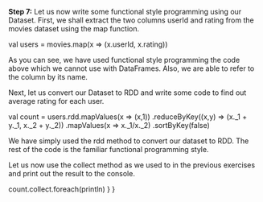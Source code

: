 
**Step 7:** Let us now write some functional style programming using our Dataset. First, we shall extract the two columns userId and rating from the movies dataset using the map function.

val users = movies.map(x => (x.userId, x.rating))

As you can see, we have used functional style programming the code above which we cannot use with DataFrames. Also, we are able to refer to the column by its name.
 


Next, let us convert our Dataset to RDD and write some code to find out average rating for each user.

val count = users.rdd.mapValues(x => (x,1))
  .reduceByKey((x,y) => (x._1 + y._1, x._2 + y._2))
  .mapValues(x => x._1/x._2)
  .sortByKey(false)

We have simply used the rdd method to convert our dataset to RDD. The rest of the code is the familiar functional programming style.

Let us now use the collect method as we used to in the previous exercises and print out the result to the console.

count.collect.foreach(println)
	}
}

 

